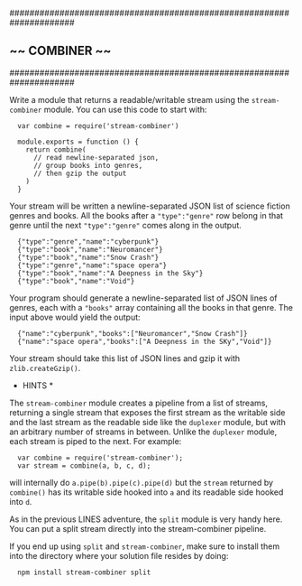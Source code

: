 #####################################################################
##                        ~~  COMBINER  ~~                         ##
#####################################################################

Write a module that returns a readable/writable stream using the
`stream-combiner` module. You can use this code to start with:
```
  var combine = require('stream-combiner')

  module.exports = function () {
    return combine(
      // read newline-separated json,
      // group books into genres,
      // then gzip the output
    )
  }
```
Your stream will be written a newline-separated JSON list of science fiction
genres and books. All the books after a `"type":"genre"` row belong in that
genre until the next `"type":"genre"` comes along in the output.
```
  {"type":"genre","name":"cyberpunk"}
  {"type":"book","name":"Neuromancer"}
  {"type":"book","name":"Snow Crash"}
  {"type":"genre","name":"space opera"}
  {"type":"book","name":"A Deepness in the Sky"}
  {"type":"book","name":"Void"}
```
Your program should generate a newline-separated list of JSON lines of genres,
each with a `"books"` array containing all the books in that genre. The input
above would yield the output:
```
  {"name":"cyberpunk","books":["Neuromancer","Snow Crash"]}
  {"name":"space opera","books":["A Deepness in the SKy","Void"]}
```
Your stream should take this list of JSON lines and gzip it with
`zlib.createGzip()`.

* HINTS *

The `stream-combiner` module creates a pipeline from a list of streams,
returning a single stream that exposes the first stream as the writable side and
the last stream as the readable side like the `duplexer` module, but with an
arbitrary number of streams in between. Unlike the `duplexer` module, each
stream is piped to the next. For example:
```
  var combine = require('stream-combiner');
  var stream = combine(a, b, c, d);
```
will internally do `a.pipe(b).pipe(c).pipe(d)` but the `stream` returned by
`combine()` has its writable side hooked into `a` and its readable side hooked
into `d`.

As in the previous LINES adventure, the `split` module is very handy here. You
can put a split stream directly into the stream-combiner pipeline.

If you end up using `split` and `stream-combiner`, make sure to install them
into the directory where your solution file resides by doing:
```
  npm install stream-combiner split
```
